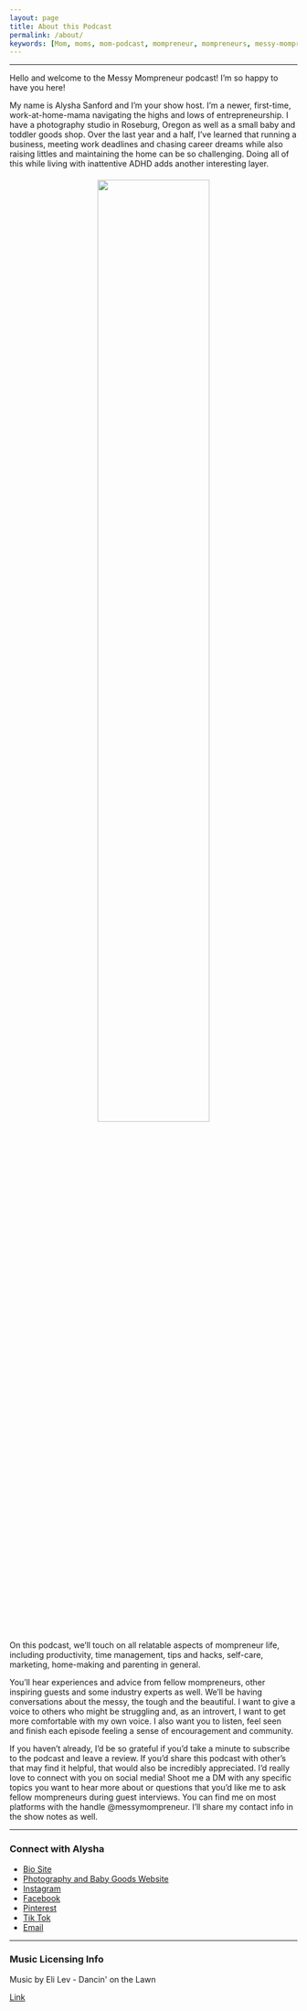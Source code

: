 ```yaml
---
layout: page
title: About this Podcast
permalink: /about/
keywords: [Mom, moms, mom-podcast, mompreneur, mompreneurs, messy-mompreneur, messy-mompreneur-podcast,  entrepreneur, entrepreneurs, motherhood, work-life balance, work-at-home-mom, working-mom, mompreneur-life, female-entrepreneur,  parenthood, parenting, parenting-podcast, parenthood-podcast,  mom-boss, mom-boss-podcast, lady-boss, lady-boss-podcast, boss-mom, boss-mom-podcast, podcast, podcasts, podcasters, podcast-show, podcast-junkie, about, about-page]
---
```


<hr>

Hello and welcome to the Messy Mompreneur podcast! I’m so happy to have you here!

My name is Alysha Sanford and I’m your show host. I’m a newer, first-time, work-at-home-mama navigating the highs and lows of entrepreneurship. I have a photography studio in Roseburg, Oregon as well as a small baby and toddler goods shop. Over the last year and a half, I’ve learned that running a business, meeting work deadlines and chasing career dreams while also raising littles and maintaining the home can be so challenging. Doing all of this while living with inattentive ADHD adds another interesting layer.

<p style="margin: 20px;" align="center">
  <img src="/assets/img/podcast-cover.png" width="65%" height="65%">
</p>

On this podcast, we’ll touch on all relatable aspects of mompreneur life, including productivity, time management, tips and hacks, self-care, marketing, home-making and parenting in general.

You’ll hear experiences and advice from fellow mompreneurs, other inspiring guests and some industry experts as well. We’ll be having conversations about the messy, the tough and the beautiful. I want to give a voice to others who might be struggling and, as an introvert, I want to get more comfortable with my own voice. I also want you to listen, feel seen and finish each episode feeling a sense of encouragement and community.

If you haven’t already, I’d be so grateful if you’d take a minute to subscribe to the podcast and leave a review. If you’d share this podcast with other’s that may find it helpful, that would also be incredibly appreciated. I’d really love to connect with you on social media! Shoot me a DM with any specific topics you want to hear more about or questions that you’d like me to ask fellow mompreneurs during guest interviews. You can find me on most platforms with the handle @messymompreneur. I’ll share my contact info in the show notes as well.

<hr>

### Connect with Alysha

- [Bio Site](https://bio.site/alyshasanfordphot/)
- [Photography and Baby Goods Website](https://www.alyshasanfordphoto.com)
- [Instagram](https://www.instagram.com/messymompreneur)
- [Facebook](https://www.facebook.com/messymompreneur23)
- [Pinterest](https://pin.it/7DTvRGw)
- [Tik Tok](https://www.tiktok.com/@messymompreneur)
- [Email](mailto:messymompreneur@gmail.com)

<hr>

### Music Licensing Info

Music by Eli Lev - Dancin' on the Lawn

[Link](https://thmatc.co/?l=032B32EA)